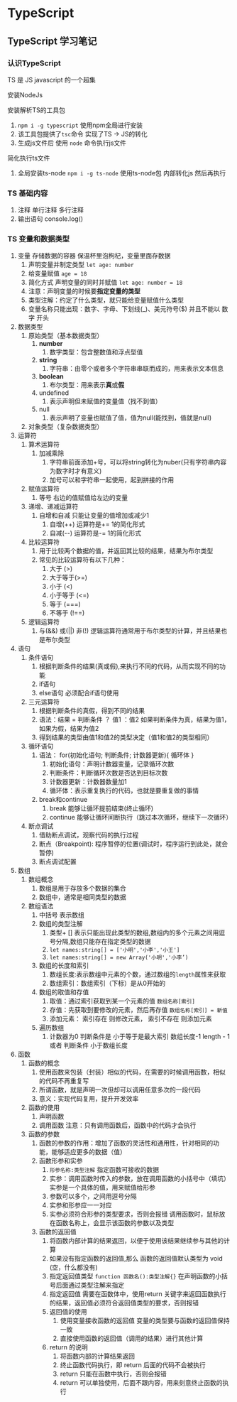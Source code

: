 # TypeScript

## TypeScript 学习笔记

### 认识TypeScript

TS 是 JS javascript 的一个超集

安装NodeJs 

安装解析TS的工具包

1. ` npm i -g typescript ` 使用npm全局进行安装
2. 该工具包提供了` tsc `命令 实现了TS -> JS的转化
3. 生成js文件后 使用 ` node ` 命令执行js文件

简化执行ts文件

1. 全局安装ts-node ` npm i -g ts-node ` 使用ts-node包 内部转化js 然后再执行

### TS 基础内容

1. 注释 单行注释 多行注释
2. 输出语句 console.log()

### TS 变量和数据类型

1. 变量 存储数据的容器 保温杯里泡枸杞，变量里面存数据
   1. 声明变量并制定类型 `let age: number`
   2. 给变量赋值 ` age = 18 `
   3. 简化方式 声明变量的同时并赋值 ` let age: number = 18 `
   4. 注意：声明变量的时候要**指定变量的类型**
   5. 类型注解：约定了什么类型，就只能给变量赋值什么类型 
   6. 变量名称只能出现：数字、字母、下划线(_)、美元符号($) 并且不能以 数字 开头
2. 数据类型
   1. 原始类型（基本数据类型）
      1. **number**
         1. 数字类型：包含整数值和浮点型值
      2. **string**
         1. 字符串：由零个或者多个字符串串联而成的，用来表示文本信息
      3. **boolean**
         1. 布尔类型：用来表示**真**或**假**
      4. undefined
         1. 表示声明但未赋值的变量值（找不到值）
      5. null
         1. 表示声明了变量也赋值了值，值为null(能找到，值就是null)
   2. 对象类型（复杂数据类型）
3. 运算符
   1. 算术运算符
      1. 加减乘除
         1. 字符串前面添加+号，可以将string转化为nuber(只有字符串内容为数字时才有意义)
         2. 加号可以和字符串一起使用，起到拼接的作用
   2. 赋值运算符
      1. 等号 右边的值赋值给左边的变量
   3. 递增、递减运算符
      1. 自增和自减 只能让变量的值增加或减少1
         1. 自增(++) 运算符是+= 1的简化形式
         2. 自减(--) 运算符是-= 1的简化形式
   4. 比较运算符
      1. 用于比较两个数据的值，并返回其比较的结果，结果为布尔类型
      2. 常见的比较运算符有以下几种：
         1. 大于 (>)
         2. 大于等于(>=)
         3. 小于 (<)
         4. 小于等于 (<=)
         5. 等于 (===)
         6. 不等于 (!==)
   5. 逻辑运算符
      1. 与(&&) 或(||) 非(!) 逻辑运算符通常用于布尔类型的计算，并且结果也是布尔类型
4. 语句
   1. 条件语句
      1. 根据判断条件的结果(真或假),来执行不同的代码，从而实现不同的功能
      2. if语句
      3. else语句 必须配合if语句使用
   2. 三元运算符
      1. 根据判断条件的真假，得到不同的结果
      2. 语法：结果 = 判断条件 ？ 值1 ：值2 如果判断条件为真，结果为值1，如果为假，结果为值2
      3. 得到结果的类型由值1和值2的类型决定（值1和值2的类型相同）
   3. 循环语句
      1. 语法： for(初始化语句; 判断条件; 计数器更新){ 循环体 }
         1. 初始化语句：声明计数器变量，记录循环次数
         2. 判断条件：判断循环次数是否达到目标次数
         3. 计数器更新：计数器数量加1
         4. 循环体：表示重复执行的代码，也就是要重复做的事情
      2. break和continue 
         1. break 能够让循环提前结束(终止循环)
         2. continue 能够让循环间断执行（跳过本次循环，继续下一次循环）
   4. 断点调试
      1. 借助断点调试，观察代码的执行过程
      2. 断点（Breakpoint): 程序暂停的位置(调试时，程序运行到此处，就会暂停)
      3. 断点调试配置
5. 数组
   1. 数组概念
      1. 数组是用于存放多个数据的集合
      2. 数组中，通常是相同类型的数据
   2. 数组语法
      1. 中括号 表示数组
      2. 数组的类型注解
         1. 类型+ [] 表示只能出现此类型的数组,数组内的多个元素之间用逗号分隔,数组只能存在指定类型的数据
         2. ` let names:string[] = ['小明','小李','小王'] `
         3. ` let names:string[] = new Array('小明','小李’) `
      3. 数组的长度和索引
         1. 数组长度:表示数组中元素的个数，通过数组的` length `属性来获取
         2. 数组索引：数组索引（下标）是从0开始的
      4. 数组的取值和存值
         1. 取值：通过索引获取到某一个元素的值  ` 数组名称[索引] `
         2. 存值：先获取到要修改的元素，然后再存值 ` 数组名称[索引] = 新值 `
         3. 添加元素： 索引存在 则修改元素， 索引不存在 则添加元素 
      5. 遍历数组
         1. 计数器为0 判断条件是 小于等于是最大索引 数组长度-1 length - 1 或者 判断条件 小于数组长度
6. 函数
   1. 函数的概念
      1. 使用函数来包装（封装）相似的代码，在需要的时候调用函数，相似的代码不再重复写
      2. 所谓函数，就是声明一次但却可以调用任意多次的一段代码
      3. 意义：实现代码复用，提升开发效率
   2. 函数的使用
      1. 声明函数
      2. 调用函数 注意：只有调用函数后，函数中的代码才会执行
   3. 函数的参数
      1. 函数的参数的作用：增加了函数的灵活性和通用性，针对相同的功能，能够适应更多的数据（值）
      2. 函数形参和实参
         1. ` 形参名称:类型注解 ` 指定函数可接收的数据
         2. 实参：调用函数时传入的参数，放在调用函数的小括号中（填坑） 实参是一个具体的值，用来赋值给形参
         3. 参数可以多个，之间用逗号分隔
         4. 实参和形参应一一对应
         5. 实参必须符合形参的类型要求，否则会报错 调用函数时，鼠标放在函数名称上，会显示该函数的参数以及类型
      3. 函数的返回值
         1. 将函数内部计算的结果返回，以便于使用该结果继续参与其他的计算
         2. 如果没有指定函数的返回值,那么 函数的返回值默认类型为 void (空，什么都没有)
         3. 指定返回值类型 ` function 函数名():类型注解{} ` 在声明函数的小括号后面通过类型注解来指定
         4. 指定返回值 需要在函数体中，使用return 关键字来返回函数执行的结果，返回值必须符合返回值类型的要求，否则报错
         5. 返回值的使用
            1. 使用变量接收函数的返回值 变量的类型要与函数的返回值保持一致
            2. 直接使用函数的返回值（调用的结果）进行其他计算
         6. return 的说明
            1. 将函数内部的计算结果返回
            2. 终止函数代码执行，即 return 后面的代码不会被执行
            3. return 只能在函数中执行，否则会报错
            4. return 可以单独使用，后面不跟内容，用来刻意终止函数的执行